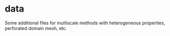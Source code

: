 # data
Some additional files for multiscale methods with heterogeneous properties, perforated domain mesh, etc.

